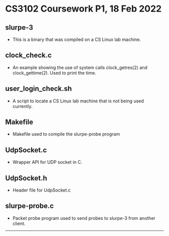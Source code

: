 # CS3102 Coursework P1, 18 Feb 2022

## slurpe-3

* This is a binary that was compiled on a CS Linux lab machine.


## clock_check.c

* An example showing the use of system calls clock_getres(2) and
  clock_gettime(2). Used to print the time.


## user_login_check.sh

* A script to locate a CS Linux lab machine that is not being used currently.

## Makefile

* Makefile used to compile the slurpe-probe program

## UdpSocket.c

* Wrapper API for UDP socket in C.

## UdpSocket.h

* Header file for UdpSocket.c

## slurpe-probe.c

* Packet probe program used to send probes to slurpe-3 from another client.
----
